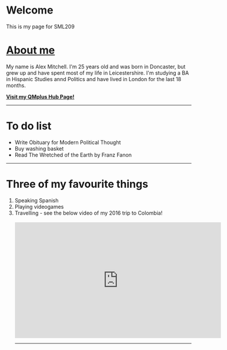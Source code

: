 <h1>Welcome</h1>
<p>This is my page for SML209</p>

<h1><u>About me</u></h1>
<p>My name is Alex Mitchell. I'm 25 years old and was born in Doncaster, but grew up and have spent most of my life in Leicestershire. I'm studying a BA in Hispanic Studies annd Politics and have lived in London for the last 18 months. 

<a href="https://hub.qmplus.qmul.ac.uk/view/view.php?t=4PMb3Y5QLKh7enARmxdF"><strong> Visit my QMplus Hub Page!</strong></a> 
<hr>
  
<h1>To do list</h1>
<ul><li>Write Obituary for Modern Political Thought</li> <li>Buy washing basket</li> <li>Read The Wretched of the Earth by Franz Fanon</li>
</ul>

 
<hr>
<h1>Three of my favourite things</h1>
<ol><li>Speaking Spanish</li><li>Playing videogames</li><li>Travelling - see the below video of my 2016 trip to Colombia!</li>
<br>
<iframe width="560" height="315" src="https://www.youtube.com/embed/rks_VRZfLFg" frameborder="0" allow="autoplay; encrypted-media" allowfullscreen></iframe>
<hr>
